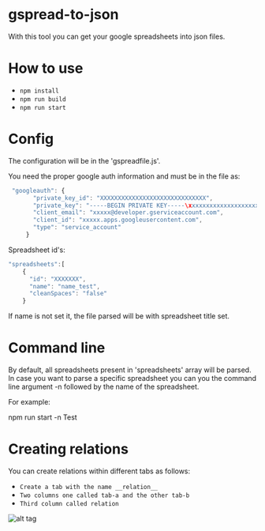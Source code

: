 # gspread-to-json

With this tool you can get your google spreadsheets into json files.


# How to use
- `npm install`
- `npm run build`
- `npm run start`


# Config
The configuration will be in the 'gspreadfile.js'.

You need the proper google auth information and must be in the file as:

```javascript
 "googleauth": {
       "private_key_id": "XXXXXXXXXXXXXXXXXXXXXXXXXXXXXX",
       "private_key": "-----BEGIN PRIVATE KEY-----\xxxxxxxxxxxxxxxxxxxxxxxxxxxxxxxx-----END PRIVATE KEY-----\n",
       "client_email": "xxxxx@developer.gserviceaccount.com",
       "client_id": "xxxxx.apps.googleusercontent.com",
       "type": "service_account"
     }
 ```

Spreadsheet id's:

```javascript
"spreadsheets":[
    {
      "id": "XXXXXXX",
      "name": "name_test",
      "cleanSpaces": "false"
    }
```

If name is not set it, the file parsed will be with spreadsheet title set.

# Command line

By default, all spreadsheets present in 'spreadsheets' array will be parsed. In case you want to parse a specific spreadsheet
you can you the command line argument -n followed by the name of the spreadsheet.

For example:

npm run start -n Test

# Creating relations

You can create relations within different tabs as follows:

- `Create a tab with the name __relation__`
- `Two columns one called tab-a and the other tab-b`
- `Third column called relation`

![alt tag](https://raw.github.com/username/projectname/branch/path/to/img.png)







